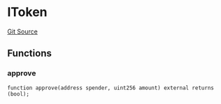 # IToken
[Git Source](https://github.com/malda-protocol/malda-lending/blob/076616677457911e7c8925ff7d5fe2dec2ca1497/src\libraries\SafeApprove.sol)


## Functions
### approve


```solidity
function approve(address spender, uint256 amount) external returns (bool);
```

